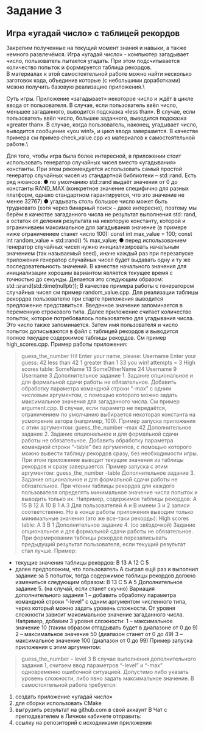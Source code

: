 # Задание 3
## Игра «угадай число» с таблицей рекордов
Закрепим полученные на текущий момент знания и навыки, а также немного развлечёмся.
Игра «угадай число» - компьютер загадывает число, пользователь пытается угадать. При
этом подсчитывается количество попыток и формируется таблица рекордов.\
В материалах к этой самостоятельной работе можно найти несколько заготовок кода,
объединив которые (с небольшими доработками) можно получить базовую реализацию
приложения.\

Суть игры. Приложение «загадывает» некоторое число и ждёт в цикле ввода от
пользователя. В случае, если пользователь ввёл число, меньшее загаданного, выводится
подсказка «less than». В случае, если пользователь ввёл число, большее заданного,
выводится подсказка «greater than». В случае, когда пользователь, наконец, угадывает
число, выводится сообщение «you win!», и цикл ввода завершается. В качестве примера см
пример check_value.cpp из материалов к самостоятельной работе.\

Для того, чтобы игра была более интересной, в приложении стоит использовать генератор
случайных чисел вместо «угадывания» константы. При этом рекомендуется использовать
самый простой генератор случайных чисел из стандартной библиотеки – std::rand. Есть ряд
нюансов:
● по умолчанию std::rand выдаёт значения от 0 до константы RAND_MAX (конкретное
значение специфично для разных платформ, однако стандартном гарантируется,
что это значение не менее 32767)
● угадывать столь большое число может быть трудновато (хотя через бинарный поиск
– даже интересно), поэтому мы берём в качестве загаданного числа не результат
выполнения std::rand, а остаток от деления результата на некоторую константу,
которой и ограничиваем максимальное для загадывания значение (в примере ниже
ограничением станет число 100):
const int max_value = 100;
const int random_value = std::rand() % max_value;
● перед использованием генератор случайных чисел нужно инициализировать
начальным значением (так называемый seed), иначе каждый раз при перезапуске
приложения генератор случайных чисел будет выдавать одну и ту же
последовательность значений. В качестве начального значения для инициализации
хорошим вариантом является текущее время с точностью до секунды. Делается это
следующим образом:
std::srand(std::time(nullptr));
В качестве примера работы с генератором случайных чисел см пример
random_value.cpp.
Для реализации таблицы рекордов пользователю при старте приложения выводится
предложение представиться. Введенное значение запоминается в переменную строкового
типа. Далее приложение считает количество попыток, которое потребовалось
пользователю для угадывания числа. Это число также запоминается. Затем имя
пользователя и число попыток дописываются в файл с таблицей рекордов и выводится
полное текущее содержимое таблицы рекордов. См пример high_scores.cpp.
Пример работы приложения:
> guess_the_number
Hi! Enter your name, please:
Username
Enter your guess:
42
less than 42
1
greater than 1
33
you win! attempts = 3
High scores table:
SomeName 13
SomeOtherName 24
Username 9
Username 3
Дополнительное задание 1. Задание опциональное и для формальной сдачи работы не
обязательное.
Добавить обработку параметра командной строки “-max” с одним числовым аргументом, с
помощью которого можно задать максимальное значения для загаданного числа. См
пример argument.cpp. В случае, если параметр не передаётся, ограничением по
умолчанию выбирается некоторая константа на усмотрение автора (например, 100).
Пример запуска приложения с этим аргументом:
> guess_the_number –max 42
Дополнительное задание 2. Задание опциональное и для формальной сдачи работы не
обязательное.
Добавить обработку параметра командной строки “-table” без аргументов, с помощью
которого можно вывести таблицу рекордов сразу, без необходимости игры. При этом
приложение выводит текущие значения из таблицы рекордов и сразу завершается. Пример
запуска с этим аргументом:
> guess_the_number -table
Дополнительное задание 3. Задание опциональное и для формальной сдачи работы не
обязательное.
При чтении таблицы рекордов для каждого пользователя определять минимальное
значение числа попыток и выводить только их.
Например, содержимое таблицы рекордов:
A 15
B 12
A 10
B 1
A 3
Для пользователей A и B имеем 3 и 2 записи соответственно. Но в конце работы
приложения выводим только минимальные значения (это же все-таки рекорды):
High scores table:
A 3
B 1
Дополнительное задание 4. (со звёздочкой) Задание опциональное и для формальной
сдачи работы не обязательное.
При формировании таблицы рекордов перезаписывать предыдущий результат
пользователя, если текущий результат стал лучше. Пример:
- текущие значения таблицы рекордов:
  B 13
  A 12
  C 5
- далее предположим, что пользователь A сыграл ещё раз и выполнил задание за 5
  попыток, тогда содержимое таблицы рекордов должно измениться следующим
  образом:
  B 13
  C 5
  A 5
  Дополнительное задание 5. (на случай, если станет скучно) Вариация дополнительного
  задания 1 – добавить обработку параметра командной строки ”-level” с одним аргументом
  численного типа, через который можно задать уровень сложности. От уровня сложности
  зависит максимальное значение загаданного числа. Например, добавим 3 уровня
  сложности:
  1 – максимальное значение 10 (таким образом отгадывать будет в диапазоне от 0 до 9)
  2 – максимальное значение 50 (диапазон станет от 0 до 49)
  3 – максимальное значение 100 (диапазон от 0 до 99)
  Пример запуска приложения с этим аргументом:
> guess_the_number – level 3
В случае выполнения дополнительного задания 1, считаем ввод параметров “-level” и
“-max” одновременно ошибочной ситуацией. Допустимо либо указать уровень сложности,
либо явно задать максимальное значение.
В самостоятельной работе требуется:
1. создать приложение «угадай число»
2. для сборки использовать CMake
3. выгрузить результат на github.com в свой аккаунт
   В Чат с преподавателем в Личном кабинете отправить:
1. ссылку на репозиторий с исходниками приложения
